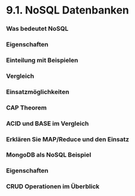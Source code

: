 # 9.1. NoSQL Datenbanken

### Was bedeutet NoSQL

### Eigenschaften

### Einteilung mit Beispielen

### Vergleich

### Einsatzmöglichkeiten

### CAP Theorem

### ACID und BASE im Vergleich

### Erklären Sie MAP/Reduce und den Einsatz

### MongoDB als NoSQL Beispiel

### Eigenschaften

### CRUD Operationen im Überblick 